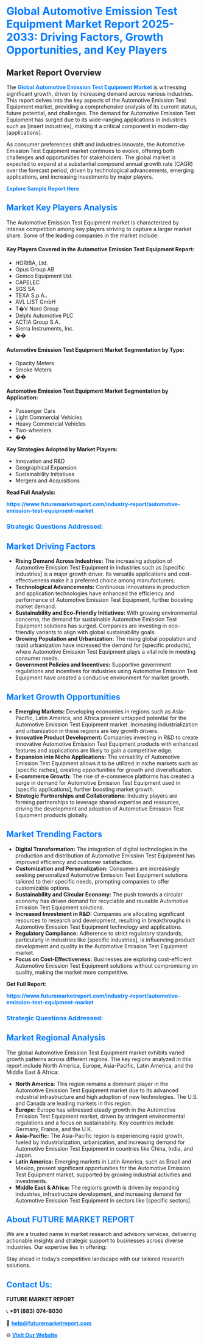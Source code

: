 <h1 style="color: #007BFF;">Global Automotive Emission Test Equipment Market Report 2025-2033: Driving Factors, Growth Opportunities, and Key Players</h1>

<section id="overview">
<h2>Market Report Overview</h2>
<p>The <a href="https://www.futuremarketreport.com/industry-report/automotive-emission-test-equipment-market" style="color: #007BFF; text-decoration: none;"><strong>Global Automotive Emission Test Equipment Market</strong></a> is witnessing significant growth, driven by increasing demand across various industries. This report delves into the key aspects of the Automotive Emission Test Equipment market, providing a comprehensive analysis of its current status, future potential, and challenges. The demand for Automotive Emission Test Equipment has surged due to its wide-ranging applications in industries such as [insert industries], making it a critical component in modern-day [applications].</p>
<p>As consumer preferences shift and industries innovate, the Automotive Emission Test Equipment market continues to evolve, offering both challenges and opportunities for stakeholders. The global market is expected to expand at a substantial compound annual growth rate (CAGR) over the forecast period, driven by technological advancements, emerging applications, and increasing investments by major players.</p>
</section>

<section id="overview">
<p><a href="https://www.futuremarketreport.com/request-sample/reportId=117750" style="color: #007BFF; text-decoration: none;"><strong>Explore Sample Report Here</strong></a></p>
</section>

<section id="key-players">
<h2 style="color: #007BFF;">Market Key Players Analysis</h2>
<p>The Automotive Emission Test Equipment market is characterized by intense competition among key players striving to capture a larger market share. Some of the leading companies in the market include:</p>
<h4>Key Players Covered in the Automotive Emission Test Equipment Report:</h4>
<ul><li>HORIBA, Ltd.</li><li>Opus Group AB</li><li>Gemco Equipment Ltd.</li><li>CAPELEC</li><li>SGS SA</li><li>TEXA S.p.A..</li><li>AVL LIST GmbH</li><li>T�V Nord Group</li><li>Delphi Automotive PLC</li><li>ACTIA Group S.A.</li><li>Sierra Instruments, Inc.</li><li>��</li></ul>
<h4>Automotive Emission Test Equipment Market Segmentation by Type:</h4>
<ul><li>Opacity Meters</li><li>Smoke Meters</li><li>��</li></ul>

<h4>Automotive Emission Test Equipment Market Segmentation by Application:</h4>
<ul><li>Passenger Cars</li><li>Light Commercial Vehicles</li><li>Heavy Commercial Vehicles</li><li>Two-wheelers</li><li>��</li></ul>
<p><strong>Key Strategies Adopted by Market Players:</strong></p>
<ul>
<li>Innovation and R&D</li>
<li>Geographical Expansion</li>
<li>Sustainability Initiatives</li>
<li>Mergers and Acquisitions</li>
</ul>
</section>

<section>
<p><strong>Read Full Analysis: </strong></p><a href="https://www.futuremarketreport.com/industry-report/automotive-emission-test-equipment-market" style="color: #007BFF; text-decoration: none;"><strong>https://www.futuremarketreport.com/industry-report/automotive-emission-test-equipment-market</strong></a>
<h3 style="color: #007BFF;">Strategic Questions Addressed:</h3>
</section>

<section id="driving-factors">
<h2 style="color: #007BFF;">Market Driving Factors</h2>
<ul>
<li><strong>Rising Demand Across Industries:</strong> The increasing adoption of Automotive Emission Test Equipment in industries such as [specific industries] is a major growth driver. Its versatile applications and cost-effectiveness make it a preferred choice among manufacturers.</li>
<li><strong>Technological Advancements:</strong> Continuous innovations in production and application technologies have enhanced the efficiency and performance of Automotive Emission Test Equipment, further boosting market demand.</li>
<li><strong>Sustainability and Eco-Friendly Initiatives:</strong> With growing environmental concerns, the demand for sustainable Automotive Emission Test Equipment solutions has surged. Companies are investing in eco-friendly variants to align with global sustainability goals.</li>
<li><strong>Growing Population and Urbanization:</strong> The rising global population and rapid urbanization have increased the demand for [specific products], where Automotive Emission Test Equipment plays a vital role in meeting consumer needs.</li>
<li><strong>Government Policies and Incentives:</strong> Supportive government regulations and incentives for industries using Automotive Emission Test Equipment have created a conducive environment for market growth.</li>
</ul>
</section>

<section id="growth-opportunities">
<h2 style="color: #007BFF;">Market Growth Opportunities</h2>
<ul>
<li><strong>Emerging Markets:</strong> Developing economies in regions such as Asia-Pacific, Latin America, and Africa present untapped potential for the Automotive Emission Test Equipment market. Increasing industrialization and urbanization in these regions are key growth drivers.</li>
<li><strong>Innovative Product Development:</strong> Companies investing in R&D to create innovative Automotive Emission Test Equipment products with enhanced features and applications are likely to gain a competitive edge.</li>
<li><strong>Expansion into Niche Applications:</strong> The versatility of Automotive Emission Test Equipment allows it to be utilized in niche markets such as [specific niches], creating opportunities for growth and diversification.</li>
<li><strong>E-commerce Growth:</strong> The rise of e-commerce platforms has created a surge in demand for Automotive Emission Test Equipment used in [specific applications], further boosting market growth.</li>
<li><strong>Strategic Partnerships and Collaborations:</strong> Industry players are forming partnerships to leverage shared expertise and resources, driving the development and adoption of Automotive Emission Test Equipment products globally.</li>
</ul>
</section>

<section id="trending-factors">
<h2 style="color: #007BFF;">Market Trending Factors</h2>
<ul>
<li><strong>Digital Transformation:</strong> The integration of digital technologies in the production and distribution of Automotive Emission Test Equipment has improved efficiency and customer satisfaction.</li>
<li><strong>Customization and Personalization:</strong> Consumers are increasingly seeking personalized Automotive Emission Test Equipment solutions tailored to their specific needs, prompting companies to offer customizable options.</li>
<li><strong>Sustainability and Circular Economy:</strong> The push towards a circular economy has driven demand for recyclable and reusable Automotive Emission Test Equipment solutions.</li>
<li><strong>Increased Investment in R&D:</strong> Companies are allocating significant resources to research and development, resulting in breakthroughs in Automotive Emission Test Equipment technology and applications.</li>
<li><strong>Regulatory Compliance:</strong> Adherence to strict regulatory standards, particularly in industries like [specific industries], is influencing product development and quality in the Automotive Emission Test Equipment market.</li>
<li><strong>Focus on Cost-Effectiveness:</strong> Businesses are exploring cost-efficient Automotive Emission Test Equipment solutions without compromising on quality, making the market more competitive.</li>
</ul>
</section>

<section>
<p><strong>Get Full Report: </strong></p><a href="https://www.futuremarketreport.com/industry-report/automotive-emission-test-equipment-market" style="color: #007BFF; text-decoration: none;"><strong>https://www.futuremarketreport.com/industry-report/automotive-emission-test-equipment-market</strong></a>
<h3 style="color: #007BFF;">Strategic Questions Addressed:</h3>
</section>


<section id="regional-analysis">
<h2 style="color: #007BFF;">Market Regional Analysis</h2>
<p>The global Automotive Emission Test Equipment market exhibits varied growth patterns across different regions. The key regions analyzed in this report include North America, Europe, Asia-Pacific, Latin America, and the Middle East & Africa:</p>
<ul>
<li><strong>North America:</strong> This region remains a dominant player in the Automotive Emission Test Equipment market due to its advanced industrial infrastructure and high adoption of new technologies. The U.S. and Canada are leading markets in this region.</li>
<li><strong>Europe:</strong> Europe has witnessed steady growth in the Automotive Emission Test Equipment market, driven by stringent environmental regulations and a focus on sustainability. Key countries include Germany, France, and the U.K.</li>
<li><strong>Asia-Pacific:</strong> The Asia-Pacific region is experiencing rapid growth, fueled by industrialization, urbanization, and increasing demand for Automotive Emission Test Equipment in countries like China, India, and Japan.</li>
<li><strong>Latin America:</strong> Emerging markets in Latin America, such as Brazil and Mexico, present significant opportunities for the Automotive Emission Test Equipment market, supported by growing industrial activities and investments.</li>
<li><strong>Middle East & Africa:</strong> The region’s growth is driven by expanding industries, infrastructure development, and increasing demand for Automotive Emission Test Equipment in sectors like [specific sectors].</li>
</ul>
</section>

<footer>
<h2 style="color: #007BFF;">About FUTURE MARKET REPORT</h2>
<p>We are a trusted name in market research and advisory services, delivering actionable insights and strategic support to businesses across diverse industries. Our expertise lies in offering:</p>

<p>Stay ahead in today’s competitive landscape with our tailored research solutions.</p>

<h2 style="color: #007BFF;">Contact Us:</h2>
<p><strong>FUTURE MARKET REPORT</strong></p>
<p>📞 <strong>+91 (883) 074-8030</strong></p>
<p>📧 <strong><a href="mailto:help@futuremarketreport.com" style="color: #007BFF;">help@futuremarketreport.com</a></strong></p>
<p>🌐 <strong><a href="https://www.futuremarketreport.com/" style="color: #007BFF;">Visit Our Website</a></strong></p>
</footer>